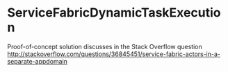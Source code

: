# ServiceFabricDynamicTaskExecution

Proof-of-concept solution discusses in the Stack Overflow question 
http://stackoverflow.com/questions/36845451/service-fabric-actors-in-a-separate-appdomain
